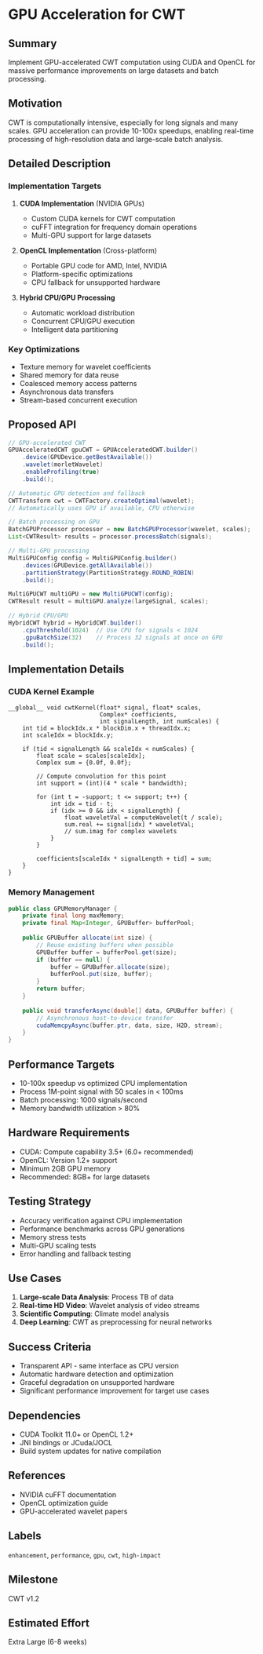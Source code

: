 # GPU Acceleration for CWT

## Summary
Implement GPU-accelerated CWT computation using CUDA and OpenCL for massive performance improvements on large datasets and batch processing.

## Motivation
CWT is computationally intensive, especially for long signals and many scales. GPU acceleration can provide 10-100x speedups, enabling real-time processing of high-resolution data and large-scale batch analysis.

## Detailed Description

### Implementation Targets
1. **CUDA Implementation** (NVIDIA GPUs)
   - Custom CUDA kernels for CWT computation
   - cuFFT integration for frequency domain operations
   - Multi-GPU support for large datasets

2. **OpenCL Implementation** (Cross-platform)
   - Portable GPU code for AMD, Intel, NVIDIA
   - Platform-specific optimizations
   - CPU fallback for unsupported hardware

3. **Hybrid CPU/GPU Processing**
   - Automatic workload distribution
   - Concurrent CPU/GPU execution
   - Intelligent data partitioning

### Key Optimizations
- Texture memory for wavelet coefficients
- Shared memory for data reuse
- Coalesced memory access patterns
- Asynchronous data transfers
- Stream-based concurrent execution

## Proposed API

```java
// GPU-accelerated CWT
GPUAcceleratedCWT gpuCWT = GPUAcceleratedCWT.builder()
    .device(GPUDevice.getBestAvailable())
    .wavelet(morletWavelet)
    .enableProfiling(true)
    .build();

// Automatic GPU detection and fallback
CWTTransform cwt = CWTFactory.createOptimal(wavelet);
// Automatically uses GPU if available, CPU otherwise

// Batch processing on GPU
BatchGPUProcessor processor = new BatchGPUProcessor(wavelet, scales);
List<CWTResult> results = processor.processBatch(signals);

// Multi-GPU processing
MultiGPUConfig config = MultiGPUConfig.builder()
    .devices(GPUDevice.getAllAvailable())
    .partitionStrategy(PartitionStrategy.ROUND_ROBIN)
    .build();

MultiGPUCWT multiGPU = new MultiGPUCWT(config);
CWTResult result = multiGPU.analyze(largeSignal, scales);

// Hybrid CPU/GPU
HybridCWT hybrid = HybridCWT.builder()
    .cpuThreshold(1024)  // Use CPU for signals < 1024
    .gpuBatchSize(32)    // Process 32 signals at once on GPU
    .build();
```

## Implementation Details

### CUDA Kernel Example
```cuda
__global__ void cwtKernel(float* signal, float* scales, 
                          Complex* coefficients,
                          int signalLength, int numScales) {
    int tid = blockIdx.x * blockDim.x + threadIdx.x;
    int scaleIdx = blockIdx.y;
    
    if (tid < signalLength && scaleIdx < numScales) {
        float scale = scales[scaleIdx];
        Complex sum = {0.0f, 0.0f};
        
        // Compute convolution for this point
        int support = (int)(4 * scale * bandwidth);
        
        for (int t = -support; t <= support; t++) {
            int idx = tid - t;
            if (idx >= 0 && idx < signalLength) {
                float waveletVal = computeWavelet(t / scale);
                sum.real += signal[idx] * waveletVal;
                // sum.imag for complex wavelets
            }
        }
        
        coefficients[scaleIdx * signalLength + tid] = sum;
    }
}
```

### Memory Management
```java
public class GPUMemoryManager {
    private final long maxMemory;
    private final Map<Integer, GPUBuffer> bufferPool;
    
    public GPUBuffer allocate(int size) {
        // Reuse existing buffers when possible
        GPUBuffer buffer = bufferPool.get(size);
        if (buffer == null) {
            buffer = GPUBuffer.allocate(size);
            bufferPool.put(size, buffer);
        }
        return buffer;
    }
    
    public void transferAsync(double[] data, GPUBuffer buffer) {
        // Asynchronous host-to-device transfer
        cudaMemcpyAsync(buffer.ptr, data, size, H2D, stream);
    }
}
```

## Performance Targets
- 10-100x speedup vs optimized CPU implementation
- Process 1M-point signal with 50 scales in < 100ms
- Batch processing: 1000 signals/second
- Memory bandwidth utilization > 80%

## Hardware Requirements
- CUDA: Compute capability 3.5+ (6.0+ recommended)
- OpenCL: Version 1.2+ support
- Minimum 2GB GPU memory
- Recommended: 8GB+ for large datasets

## Testing Strategy
- Accuracy verification against CPU implementation
- Performance benchmarks across GPU generations
- Memory stress tests
- Multi-GPU scaling tests
- Error handling and fallback testing

## Use Cases
1. **Large-scale Data Analysis**: Process TB of data
2. **Real-time HD Video**: Wavelet analysis of video streams
3. **Scientific Computing**: Climate model analysis
4. **Deep Learning**: CWT as preprocessing for neural networks

## Success Criteria
- Transparent API - same interface as CPU version
- Automatic hardware detection and optimization
- Graceful degradation on unsupported hardware
- Significant performance improvement for target use cases

## Dependencies
- CUDA Toolkit 11.0+ or OpenCL 1.2+
- JNI bindings or JCuda/JOCL
- Build system updates for native compilation

## References
- NVIDIA cuFFT documentation
- OpenCL optimization guide
- GPU-accelerated wavelet papers

## Labels
`enhancement`, `performance`, `gpu`, `cwt`, `high-impact`

## Milestone
CWT v1.2

## Estimated Effort
Extra Large (6-8 weeks)